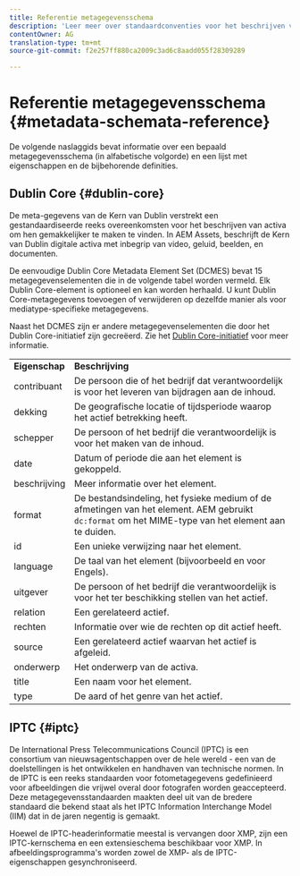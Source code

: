 ```yaml
---
title: Referentie metagegevensschema
description: 'Leer meer over standaardconventies voor het beschrijven van metagegevens van elementen, zoals Dublin Core, IPTC en ander metagegevensschema. '
contentOwner: AG
translation-type: tm+mt
source-git-commit: f2e257ff880ca2009c3ad6c8aadd055f28309289

---
```



# Referentie metagegevensschema {#metadata-schemata-reference}

De volgende naslaggids bevat informatie over een bepaald metagegevensschema (in alfabetische volgorde) en een lijst met eigenschappen en de bijbehorende definities.

## Dublin Core {#dublin-core}

De meta-gegevens van de Kern van Dublin verstrekt een gestandaardiseerde reeks overeenkomsten voor het beschrijven van activa om hen gemakkelijker te maken te vinden. In AEM Assets, beschrijft de Kern van Dublin digitale activa met inbegrip van video, geluid, beelden, en documenten.

De eenvoudige Dublin Core Metadata Element Set (DCMES) bevat 15 metagegevenselementen die in de volgende tabel worden vermeld. Elk Dublin Core-element is optioneel en kan worden herhaald. U kunt Dublin Core-metagegevens toevoegen of verwijderen op dezelfde manier als voor mediatype-specifieke metagegevens.

Naast het DCMES zijn er andere metagegevenselementen die door het Dublin Core-initiatief zijn gecreëerd. Zie het [Dublin Core-initiatief](https://dublincore.org/) voor meer informatie.

<table>
 <tbody>
  <tr>
   <td><strong>Eigenschap</strong></td> 
   <td><strong>Beschrijving</strong></td> 
  </tr>
  <tr>
   <td>contribuant</td> 
   <td>De persoon die of het bedrijf dat verantwoordelijk is voor het leveren van bijdragen aan de inhoud.</td> 
  </tr>
  <tr>
   <td>dekking</td> 
   <td>De geografische locatie of tijdsperiode waarop het actief betrekking heeft.<br /> </td> 
  </tr>
  <tr>
   <td>schepper</td> 
   <td>De persoon of het bedrijf die verantwoordelijk is voor het maken van de inhoud.</td> 
  </tr>
  <tr>
   <td>date</td> 
   <td>Datum of periode die aan het element is gekoppeld.<br /> </td> 
  </tr>
  <tr>
   <td>beschrijving</td> 
   <td>Meer informatie over het element.</td> 
  </tr>
  <tr>
   <td>format</td> 
   <td>De bestandsindeling, het fysieke medium of de afmetingen van het element. AEM gebruikt <code>dc:format</code> om het MIME-type van het element aan te duiden.<br /> </td> 
  </tr>
  <tr>
   <td>id</td> 
   <td>Een unieke verwijzing naar het element.</td> 
  </tr>
  <tr>
   <td>language</td> 
   <td>De taal van het element (bijvoorbeeld en voor Engels).</td> 
  </tr>
  <tr>
   <td>uitgever</td> 
   <td>De persoon of het bedrijf die verantwoordelijk is voor het ter beschikking stellen van het actief.</td> 
  </tr>
  <tr>
   <td>relation</td> 
   <td>Een gerelateerd actief.</td> 
  </tr>
  <tr>
   <td>rechten</td> 
   <td>Informatie over wie de rechten op dit actief heeft.</td> 
  </tr>
  <tr>
   <td>source</td> 
   <td>Een gerelateerd actief waarvan het actief is afgeleid.</td> 
  </tr>
  <tr>
   <td>onderwerp</td> 
   <td>Het onderwerp van de activa.<br /> </td> 
  </tr>
  <tr>
   <td>title</td> 
   <td>Een naam voor het element.</td> 
  </tr>
  <tr>
   <td>type</td> 
   <td>De aard of het genre van het actief.</td> 
  </tr>
 </tbody>
</table>

## IPTC {#iptc}

De International Press Telecommunications Council (IPTC) is een consortium van nieuwsagentschappen over de hele wereld - een van de doelstellingen is het ontwikkelen en handhaven van technische normen. In de IPTC is een reeks standaarden voor fotometagegevens gedefinieerd voor afbeeldingen die vrijwel overal door fotografen worden geaccepteerd. Deze metagegevensstandaarden maakten deel uit van de bredere standaard die bekend staat als het IPTC Information Interchange Model (IIM) dat in de jaren negentig is gemaakt.

Hoewel de IPTC-headerinformatie meestal is vervangen door XMP, zijn een IPTC-kernschema en een extensieschema beschikbaar voor XMP. In afbeeldingsprogramma&#39;s worden zowel de XMP- als de IPTC-eigenschappen gesynchroniseerd.
